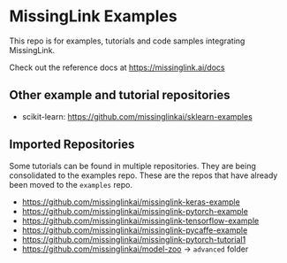 # MissingLink Examples

This repo is for examples, tutorials and code samples integrating MissingLink.

Check out the reference docs at https://missinglink.ai/docs

## Other example and tutorial repositories

* scikit-learn: https://github.com/missinglinkai/sklearn-examples

## Imported Repositories

Some tutorials can be found in multiple repositories. They are being consolidated to the examples repo. These are the repos that have already been moved to the `examples` repo.

* https://github.com/missinglinkai/missinglink-keras-example
* https://github.com/missinglinkai/missinglink-pytorch-example
* https://github.com/missinglinkai/missinglink-tensorflow-example
* https://github.com/missinglinkai/missinglink-pycaffe-example
* https://github.com/missinglinkai/missinglink-pytorch-tutorial1
* https://github.com/missinglinkai/model-zoo -> `advanced` folder
